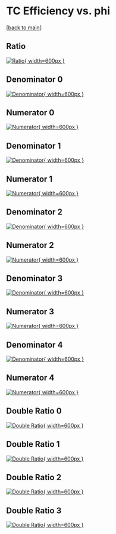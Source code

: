 # TC Efficiency vs. phi

[[back to main](./)]



## Ratio

[![Ratio](../mtv/var/TC_xtr_211_-1_eff_phi.png){ width=600px }](../mtv/var/TC_xtr_211_-1_eff_phi.pdf)

## Denominator 0

[![Denominator](../mtv/den/TC_xtr_211_-1_eff_phi_den0.png){ width=600px }](../mtv/den/TC_xtr_211_-1_eff_phi_den0.pdf)

## Numerator 0

[![Numerator](../mtv/num/TC_xtr_211_-1_eff_phi_num0.png){ width=600px }](../mtv/num/TC_xtr_211_-1_eff_phi_num0.pdf)

## Denominator 1

[![Denominator](../mtv/den/TC_xtr_211_-1_eff_phi_den1.png){ width=600px }](../mtv/den/TC_xtr_211_-1_eff_phi_den1.pdf)

## Numerator 1

[![Numerator](../mtv/num/TC_xtr_211_-1_eff_phi_num1.png){ width=600px }](../mtv/num/TC_xtr_211_-1_eff_phi_num1.pdf)

## Denominator 2

[![Denominator](../mtv/den/TC_xtr_211_-1_eff_phi_den2.png){ width=600px }](../mtv/den/TC_xtr_211_-1_eff_phi_den2.pdf)

## Numerator 2

[![Numerator](../mtv/num/TC_xtr_211_-1_eff_phi_num2.png){ width=600px }](../mtv/num/TC_xtr_211_-1_eff_phi_num2.pdf)

## Denominator 3

[![Denominator](../mtv/den/TC_xtr_211_-1_eff_phi_den3.png){ width=600px }](../mtv/den/TC_xtr_211_-1_eff_phi_den3.pdf)

## Numerator 3

[![Numerator](../mtv/num/TC_xtr_211_-1_eff_phi_num3.png){ width=600px }](../mtv/num/TC_xtr_211_-1_eff_phi_num3.pdf)

## Denominator 4

[![Denominator](../mtv/den/TC_xtr_211_-1_eff_phi_den4.png){ width=600px }](../mtv/den/TC_xtr_211_-1_eff_phi_den4.pdf)

## Numerator 4

[![Numerator](../mtv/num/TC_xtr_211_-1_eff_phi_num4.png){ width=600px }](../mtv/num/TC_xtr_211_-1_eff_phi_num4.pdf)

## Double Ratio 0

[![Double Ratio](../mtv/ratio/TC_xtr_211_-1_eff_phi_ratio0.png){ width=600px }](../mtv/ratio/TC_xtr_211_-1_eff_phi_ratio0.pdf)

## Double Ratio 1

[![Double Ratio](../mtv/ratio/TC_xtr_211_-1_eff_phi_ratio1.png){ width=600px }](../mtv/ratio/TC_xtr_211_-1_eff_phi_ratio1.pdf)

## Double Ratio 2

[![Double Ratio](../mtv/ratio/TC_xtr_211_-1_eff_phi_ratio2.png){ width=600px }](../mtv/ratio/TC_xtr_211_-1_eff_phi_ratio2.pdf)

## Double Ratio 3

[![Double Ratio](../mtv/ratio/TC_xtr_211_-1_eff_phi_ratio3.png){ width=600px }](../mtv/ratio/TC_xtr_211_-1_eff_phi_ratio3.pdf)

